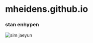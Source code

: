 # mheidens.github.io
### stan enhypen
![sim jaeyun](https://www.google.com/url?sa=i&url=https%3A%2F%2Fweheartit.com%2Fpictures%2Fjake%2520sim&psig=AOvVaw0sUiBBGw-ckE9ecX1bze44&ust=1668660003473000&source=images&cd=vfe&ved=0CBAQjRxqFwoTCNj3w43xsfsCFQAAAAAdAAAAABAI)
